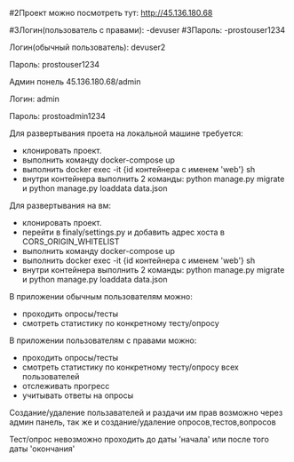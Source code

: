 #2Проект можно посмотреть тут:
http://45.136.180.68

#3Логин(пользователь с правами): 
-devuser
#3Пароль: 
-prostouser1234

Логин(обычный пользователь): devuser2

Пароль: prostouser1234

Админ понель
45.136.180.68/admin

Логин: admin

Пароль: prostoadmin1234

Для развертывания проета на локальной машине требуется:

- клонировать проект.
- выполнить команду docker-compose up
- выполнить docker exec -it {id контейнера с именем 'web'} sh
- внутри контейнера выполнить 2 команды: python manage.py migrate и python manage.py loaddata data.json

Для развертывания на вм:

- клонировать проект.
- перейти в finaly/settings.py и добавить адрес хоста в CORS_ORIGIN_WHITELIST
- выполнить команду docker-compose up
- выполнить docker exec -it {id контейнера с именем 'web'} sh
- внутри контейнера выполнить 2 команды: python manage.py migrate и python manage.py loaddata data.json

В приложении обычным пользователям можно:
- проходить опросы/тесты 
- смотреть статистику по конкретному тесту/опросу 

В приложении пользователям с правами можно:
- проходить опросы/тесты 
- смотреть статистику по конкретному тесту/опросу всех пользователей 
- отслеживать прогресс 
- учитывать ответы на опросы

Создание/удаление пользавателей и раздачи им прав возможно через админ панель,
так же и создание/удаление опросов,тестов,вопросов

Тест/опрос невозможно проходить до даты 'начала' или после того даты 'окончания'
